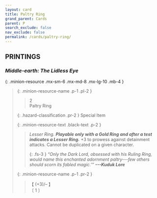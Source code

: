 ```yaml
---
layout: card
title: Paltry Ring
grand_parent: Cards
parent: P
search_exclude: false
nav_exclude: false
permalink: /cards/paltry-ring/
---
```


## PRINTINGS


### _Middle-earth: The Lidless Eye_

{: .minion-resource .mx-sm-6 .mx-md-8 .mx-lg-10 .mb-4 }
> {: .minion-resource-name .p-1 .pl-2 }
> > <div class="hazard-mp">2</div>
> > <div class="card-name">Paltry Ring</div>
>
> {: .hazard-classification .pr-2 }
> Special Item
>
> {: .minion-resource-text .black-text .p-2 }
> > _Lesser Ring._ ***Playable only with a Gold Ring and after a test indicates a Lesser Ring.*** +3 to prowess against detainment attacks. Cannot be duplicated on a given character. 
> > 
> > {: .fs-3 } 
> > _“Only the Dark Lord, obsessed with his Ruling Ring, would name this enchanted adornment paltry---few others should scorn its fabled magic.’”_ ***---&#65279;Kuduk Lore*** 
> 
> {: .minion-resource-name .p-1 .pr-2 }
> > <div class="card-shield">【 (+3)/&ndash; 】</div>
> > <div class="card-corruption-white">〔 1 〕</div>
